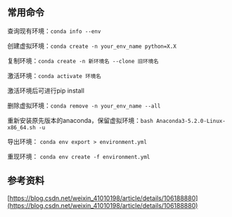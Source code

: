 ## 常用命令

查询现有环境：`conda info --env`

创建虚拟环境：`conda create -n your_env_name python=X.X`

复制环境：`conda create -n 新环境名 --clone 旧环境名`

激活环境：`conda activate 环境名`

激活环境后可进行pip install

删除虚拟环境：`conda remove -n your_env_name --all`

重新安装原先版本的anaconda，保留虚拟环境：`bash Anaconda3-5.2.0-Linux-x86_64.sh -u`

导出环境： `conda env export > environment.yml`

重现环境： `conda env create -f environment.yml`

## 参考资料

[https://blog.csdn.net/weixin_41010198/article/details/106188880](https://blog.csdn.net/weixin_41010198/article/details/106188880)


